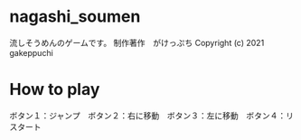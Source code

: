 # nagashi_soumen
流しそうめんのゲームです。
制作著作　がけっぷち
Copyright (c) 2021 gakeppuchi

# How to play
ボタン１：ジャンプ　ボタン２：右に移動　ボタン３：左に移動　ボタン４：リスタート

